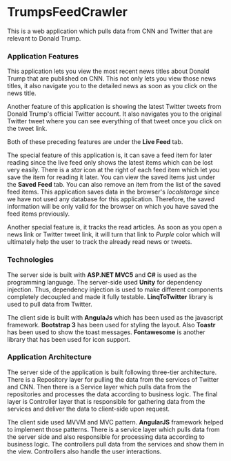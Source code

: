 # TrumpsFeedCrawler
This is a web application which pulls data from CNN and Twitter that are relevant to Donald Trump.

### Application Features
This application lets you view the most recent news titles about Donald Trump that are published on CNN. This not only lets you view those news titles, it also navigate you to the detailed news as soon as you click on the news title. 

Another feature of this application is showing the latest Twitter tweets from Donald Trump's official Twitter account. It also navigates you to the original Twitter tweet where you can see everything of that tweet once you click on the tweet link. 

Both of these preceding features are under the **Live Feed** tab.

The special feature of this application is, it can save a feed item for later reading since the live feed only shows the latest items which can be lost very easily. There is a *star* icon at the right of each feed item which let you save the item for reading it later. You can view the saved items just under the **Saved Feed** tab. You can also remove an item from the list of the saved feed items. This application saves data in the browser's *localstorage* since we have not used any database for this application. Therefore, the saved information will be only valid for the browser on which you have saved the feed items previously. 

Another special feature is, it tracks the read articles. As soon as you open a news link or Twitter tweet link, it will turn that link to *Purple* color which will ultimately help the user to track the already read news or tweets. 

### Technologies
The server side is built with **ASP.NET MVC5** and **C#** is used as the programming language. 
The server-side used **Unity** for dependency injection.
Thus, dependency injection is used to make different components completely decoupled and made it fully testable.
**LinqToTwitter** library is used to pull data from Twitter. 

The client side is built with **AngulaJs** which has been used as the javascript framework. **Bootstrap 3** has been used for styling the layout. Also **Toastr** has been used to show the toast messages.
**Fontawesome** is another library that has been used for icon support.

### Application Architecture
The server side of the application is built following three-tier architecture. There is a Repository layer for pulling the data from the services of Twitter and CNN. Then there is a Service layer which pulls data from the repositories and processes the data according to business logic. The final layer is Controller layer that is responsible for gathering data from the services and deliver the data to client-side upon request. 

The client side used MVVM and MVC pattern. **AngularJS** framework helped to implement those patterns. There is a service layer which pulls data from the server side and also responsible for processing data according to business logic. The controllers pull data from the services and show them in the view. Controllers also handle the user interactions. 
